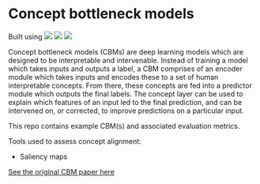 # Concept bottleneck models
<p>
  Built using
  <img src="https://img.shields.io/badge/Python-3776AB?style=flat&logo=python&logoColor=white" />
  <img src="https://img.shields.io/badge/PyTorch-ee4c2c?style=flat&logo=pytorch&logoColor=white" />
  <a href="https://github.com/pyc-team/pytorch_concepts">
    <img src="https://img.shields.io/badge/PyC-990001?style=flat&logo=PyC&logoColor=white">
  </a>
</p>
Concept bottleneck models (CBMs) are deep learning models which are designed to be interpretable and intervenable. Instead of training a model which takes inputs and outputs a label, a CBM comprises of an encoder module which takes inputs and encodes these to a set of human interpretable concepts. From there, these concepts are fed into a predictor module which outputs the final labels. The concept layer can be used to explain which features of an input led to the final prediction, and can be intervened on, or corrected, to improve predictions on a particular input.  <br>


This repo contains example CBM(s) and associated evaluation metrics.  

Tools used to assess concept alignment:
- Saliency maps

[See the original CBM paper here](https://proceedings.mlr.press/v119/koh20a.html)
